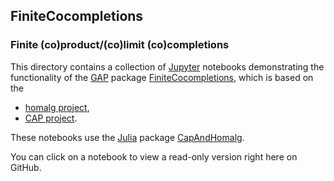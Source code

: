 ## FiniteCocompletions

### Finite (co)product/(co)limit (co)completions

This directory contains a collection of
[Jupyter](https://jupyter.org/) notebooks demonstrating the
functionality of the [GAP](https://www.gap-system.org/) package
[FiniteCocompletions](https://homalg-project.github.io/pkg/FiniteCocompletions),
which is based on the

* [homalg project](https://homalg-project.github.io/prj/homalg_project),
* [CAP project](https://homalg-project.github.io/prj/CAP_project).

These notebooks use the [Julia](https://julialang.org/) package
[CapAndHomalg](https://github.com/homalg-project/CapAndHomalg.jl).

You can click on a notebook to view a read-only version right here on GitHub.
